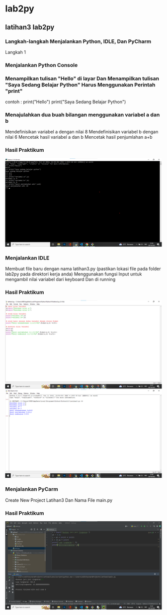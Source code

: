# lab2py
## latihan3 lab2py

### Langkah-langkah Menjalankan Python, IDLE, Dan PyCharm
Langkah 1 
### Menjalankan Python Console 
### Menampilkan tulisan "Hello" di layar Dan Menampilkan tulisan "Saya Sedang Belajar Python" Harus Menggunakan Perintah "print"
contoh : 
print("Hello")
print("Saya Sedang Belajar Python")
### Menajulahkan dua buah bilangan menggunakan variabel a dan b
Mendefinisikan variabel a dengan nilai 8
Mendefinisikan variabel b dengan nilai 6
Mencetak hasil variabel a dan b
Mencetak hasil penjumlahan a+b
### Hasil Praktikum
![Gambar 1](screenshot/ss1.png)
### Menjalankan IDLE
Membuat file baru dengan nama latihan3.py (pastikan lokasi file pada folder lab2py pada direktori kerja anda)
Menggunakan fungsi Input untuk mengambil nilai variabel dari keyboard
Dan di running
### Hasil Praktikum
![Gambar 2](screenshot/ss2.png)
![Gambar 3](screenshot/hasilss2.png)
### Menjalankan PyCarm
Create New Project
Latihan3
Dan Nama File main.py
### Hasil Praktikum
![Gambar 4](screenshot/ss3.png)